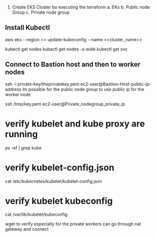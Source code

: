 1. Create EKS Cluster bu executing the terraform
a. EKs
b. Public node Group
c. Private node group
## Install Kubectl
aws eks --region <<region>> update-kubeconfig --name <<cluster_name>>

kubectl get nodes
kubectl get nodes -o wide
kubectl get svc


## Connect to Bastion host and then to worker nodes

ssh -i private-key/theprivatekey.pem ec2-user@Bastion-Host-public-ip-address
its possible for the public node group to use public ip for the worker node

ssh /tmp/key.pem ec2-user@Private_nodegroup_private_ip

# verify kubelet and kube proxy are running
ps -ef | grep kube
# verify kubelet-config.json
cat /etc/kubernetes/kubelet/kubelet-config.json
# verify kubelet kubeconfig
cat /var/lib/kubelet/kubeconfig

wget <EKS CLusteAPI endpoint> to verify especially for the private workers can go through nat gateway and connect

